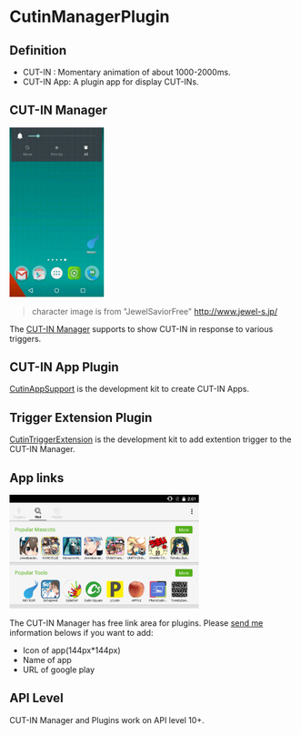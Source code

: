 CutinManagerPlugin
======================

Definition
--

- CUT-IN : Momentary animation of about 1000-2000ms. 
- CUT-IN App: A plugin app for display CUT-INs.

CUT-IN Manager
--

<img src="picture/anim/demo_meteor.gif" width="33%">

> character image is from "JewelSaviorFree" http://www.jewel-s.jp/

The [CUT-IN Manager](https://play.google.com/store/apps/details?id=com.garlicg.cutin) supports to show CUT-IN in response to various triggers.




CUT-IN App Plugin
--

[CutinAppSupport](https://github.com/garlicG/CutinManagerPlugin/tree/master/CutinAppSupport) is the development kit to create CUT-IN Apps.


Trigger Extension Plugin
--

[CutinTriggerExtension](https://github.com/garlicG/CutinManagerPlugin/tree/master/CutinTriggerExtension) is the development kit to add extention trigger to the CUT-IN Manager.


App links 
-- 

<img src="picture/screenshot/Screenshot_2015-07-17-14-01-58.png" width="66%">

The CUT-IN Manager has free link area for plugins. Please [send me](mailto://cut-info@gunew.jp) information belows if you want to add:

- Icon of app(144px*144px)
- Name of app
- URL of google play



API Level
--

CUT-IN Manager and Plugins work on API level 10+.
